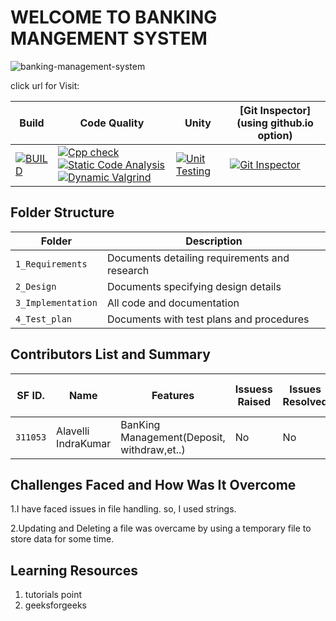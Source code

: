 # WELCOME TO BANKING MANGEMENT SYSTEM

![banking-management-system](https://user-images.githubusercontent.com/62846958/125443551-bc011807-2956-4990-bca0-565a49b4adeb.jpg)


click url for Visit: 

Build | Code Quality | Unity | [Git Inspector](using github.io option)
------|----------|-------|--------------
[![BUILD](https://github.com/indrakumar1999/MiniProject-311053/actions/workflows/Build.yml/badge.svg)](https://github.com/indrakumar1999/MiniProject-311053/actions/workflows/Build.yml) | [![Cpp check](https://github.com/indrakumar1999/MiniProject-311053/actions/workflows/cppcheck.yml/badge.svg)](https://github.com/indrakumar1999/MiniProject-311053/actions/workflows/cppcheck.yml) [![Static Code Analysis](https://github.com/indrakumar1999/MiniProject-311053/actions/workflows/static.yml/badge.svg)](https://github.com/indrakumar1999/MiniProject-311053/actions/workflows/static.yml) [![Dynamic Valgrind](https://github.com/prithvisekhar/AppliedSDLC_Template/actions/workflows/CodeQuality_Dynamic.yml/badge.svg)](https://github.com/prithvisekhar/AppliedSDLC_Template/actions/workflows/CodeQuality_Dynamic.yml)| [![Unit Testing](https://github.com/indrakumar1999/MiniProject-311053/actions/workflows/unit_test.yml/badge.svg)](https://github.com/indrakumar1999/MiniProject-311053/actions/workflows/unit_test.yml)| [![Git Inspector](https://github.com/indrakumar1999/MiniProject-311053/actions/workflows/Git_Inspector.yml/badge.svg)](https://github.com/indrakumar1999/MiniProject-311053/actions/workflows/Git_Inspector.yml)


## Folder Structure
Folder             | Description
-------------------| -----------------------------------------
`1_Requirements`   | Documents detailing requirements and research
`2_Design`         | Documents specifying design details
`3_Implementation` | All code and documentation
`4_Test_plan`      | Documents with test plans and procedures

## Contributors List and Summary

SF ID. |  Name   |    Features    | Issuess Raised |Issues Resolved|No Test Cases|Test Case Pass
-------|---------|----------------|----------------|---------------|-------------|--------------
`311053` | Alavelli IndraKumar  | BanKing Management(Deposit, withdraw,et..)    |  No     |  No   | 4   | 4     
   

## Challenges Faced and How Was It Overcome

1.I have faced issues in file handling. so, I used strings.

2.Updating and Deleting a file was overcame by using a temporary file to store data for some time.

## Learning Resources
1. tutorials point
2. geeksforgeeks

